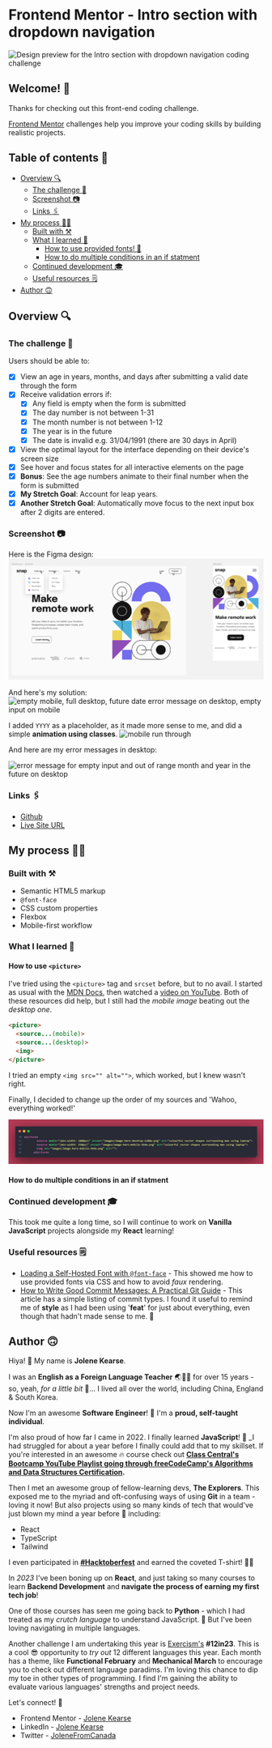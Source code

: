 # Frontend Mentor - Intro section with dropdown navigation

![Design preview for the Intro section with dropdown navigation coding challenge](./design/desktop-preview.jpg)

## Welcome! 👋

Thanks for checking out this front-end coding challenge.

[Frontend Mentor](https://www.frontendmentor.io) challenges help you improve your coding skills by building realistic projects.

## Table of contents 📜

- [Overview 🔍](https://github.com/JoleneKearse/fem-age-calculator-app#overview-)
  - [The challenge 🚵](https://github.com/JoleneKearse/fem-age-calculator-app#the-challenge-)
  - [Screenshot 📷](https://github.com/JoleneKearse/fem-age-calculator-app#screenshot-)
  - [Links 🖇️](https://github.com/JoleneKearse/fem-age-calculator-app#links-%EF%B8%8F)
- [My process 👩‍💻](https://github.com/JoleneKearse/fem-age-calculator-app#my-process-)
  - [Built with ⚒️](https://github.com/JoleneKearse/fem-age-calculator-app#built-with-%EF%B8%8F)
  - [What I learned 📔](https://github.com/JoleneKearse/fem-age-calculator-app#what-i-learned-)
    - [How to use provided fonts! 🫣](https://github.com/JoleneKearse/fem-age-calculator-app#how-to-use-provided-fonts-)
    - [How to do multiple conditions in an if statment]()
  - [Continued development 🎓](https://github.com/JoleneKearse/fem-age-calculator-app#continued-development-)
  - [Useful resources 🗒️](https://github.com/JoleneKearse/fem-age-calculator-app#useful-resources-%EF%B8%8F)
- [Author 🙃](https://github.com/JoleneKearse/fem-age-calculator-app#author-)

## Overview 🔍

### The challenge 🚵

Users should be able to:

- [x] View an age in years, months, and days after submitting a valid date through the form
- [x] Receive validation errors if:
  - [x] Any field is empty when the form is submitted
  - [x] The day number is not between 1-31
  - [x] The month number is not between 1-12
  - [x] The year is in the future
  - [x] The date is invalid e.g. 31/04/1991 (there are 30 days in April)
- [x] View the optimal layout for the interface depending on their device's screen size
- [x] See hover and focus states for all interactive elements on the page
- [x] **Bonus**: See the age numbers animate to their final number when the form is submitted
- [x] **My Stretch Goal**: Account for leap years.
- [x] **Another Stretch Goal**: Automatically move focus to the next input box after 2 digits are entered.

### Screenshot 📷

Here is the Figma design:
![figma design showing desktop with error messages and mobile](screenshots/figma-design.png)

And here's my solution:
![empty mobile, full desktop, future date error message on desktop, empty input on mobile](screenshots/age-calc-social-preview.png)

I added `YYYY` as a placeholder, as it made more sense to me, and did a simple **animation using classes**.
![mobile run through](screenshots/run-thru.gif)

And here are my error messages in desktop:

![error message for empty input and out of range month and year in the future on desktop](screenshots/desktop-error-msgs.gif)

### Links 🖇️

- [Github](https://github.com/JoleneKearse/fem-age-calculator-app)
- [Live Site URL](https://fem-age-calculator-app.vercel.app/)

## My process 👩‍💻

### Built with ⚒️

- Semantic HTML5 markup
- `@font-face`
- CSS custom properties
- Flexbox
- Mobile-first workflow

### What I learned 📔

#### How to use `<picture>`

I've tried using the `<picture>` tag and `srcset` before, but to no avail. I started as usual with the [MDN Docs](https://developer.mozilla.org/en-US/docs/Web/HTML/Element/picture), then watched a [video on YouTube](https://www.youtube.com/watch?v=nHB-3WJTfSg). Both of these resources did help, but I still had the _mobile image_ beating out the _desktop one_. 
```html
<picture>
  <source...(mobile)>
  <source...(desktop)>
  <img>
</picture>
```
I tried an empty `<img src="" alt="">`, which worked, but I knew wasn't right.

Finally, I decided to change up the order of my sources and 'Wahoo, everything worked!'

![picture tag with desktop and mobile sources, then img tag as a fallback](screenshots/picture-srcset.png)

#### How to do multiple conditions in an if statment



### Continued development 🎓

This took me quite a long time, so I will continue to work on **Vanilla JavaScript** projects alongside my **React** learning!

### Useful resources 🗒️

- [Loading a Self-Hosted Font with `@font-face`](https://www.digitalocean.com/community/tutorials/how-to-load-and-use-custom-fonts-with-css#loading-a-self-hosted-font-with-font-face) - This showed me how to use provided fonts via CSS and how to avoid _faux_ rendering.
- [How to Write Good Commit Messages: A Practical Git Guide](https://www.freecodecamp.org/news/writing-good-commit-messages-a-practical-guide/) - This article has a simple listing of commit types. I found it useful to remind me of **style** as I had been using '**feat**' for just about everything, even though that hadn't made sense to me. 🤣


## Author 🙃

Hiya! 👋 My name is **Jolene Kearse**.  

I was an **English as a Foreign Language Teacher** ️🌏🧑‍🏫 for over 15 years - so, yeah, _for a little bit_ 🤌...  I lived all over the world, including China, England & South Korea.

Now I'm an awesome **Software Engineer**! 💃 I'm a **proud, self-taught individual**. 

I'm also proud of how far I came in 2022.  I finally learned **JavaScript**! 🍻 _I had struggled for about a year before I finally could add that to my skillset.  If you're interested in an awesome 🔥 course check out **[Class Central's Bootcamp YouTube Playlist going through freeCodeCamp's Algorithms and Data Structures Certification](https://www.youtube.com/playlist?list=PLU3RKvMpgrSEoqVIV14K_zuinrIBcnCgT).**

Then I met an awesome group of fellow-learning devs, **The Explorers**.  This exposed me to the myriad and oft-confusing ways of using **Git** in a team - loving it now!  But also projects using so many kinds of tech that would've just blown my mind a year before 🤯 including:
- React
- TypeScript
- Tailwind

I even participated in **[#Hacktoberfest](https://hacktoberfest.com/)** and earned the coveted T-shirt! 🎉👕


In *2023* I've been boning up on **React**, and just taking so many courses to learn **Backend Development** and **navigate the process of earning my first tech job**!

One of those courses has seen me going back to **Python** - which I had treated as my _crutch language_ to understand JavaScript.  🤣  But I've been loving navigating in multiple languages.

Another challenge I am undertaking this year is [Exercism's](https://exercism.org/) **#12in23**.  This is a cool 😎 opportunity to _try out_ 12 different languages this year.  Each month has a theme, like **Functional February** and **Mechanical March** to encourage you to check out different language paradims.  I'm loving this chance to dip my toe in other types of programming.  I find I'm gaining the ability to evaluate various languages' strengths and project needs.

Let's connect! 💬

- Frontend Mentor - [Jolene Kearse](https://www.frontendmentor.io/profile/JoleneKearse)
- LinkedIn - [Jolene Kearse](https://www.linkedin.com/in/jolene-kearse-2562ba218/)
- Twitter - [JoleneFromCanada](https://twitter.com/FromJolene)
